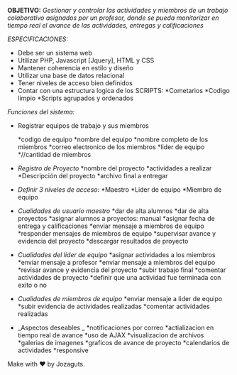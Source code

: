 **OBJETIVO:** 
_Gestionar y controlar las actividades y miembros de un trabajo colaborativo
asignados por un profesor, donde se pueda monitorizar en tiempo real el avance de 
las actividades, entregas y calificaciones_

_ESPECIFICACIONES:_

- Debe ser un sistema web
- Utilizar PHP, Javascript [Jquery], HTML y CSS
- Mantener coherencia en estilo y diseño
- Utilizar una base de datos relacional
- Tener niveles de acceso bien definidos
- Contar con una estructura logica de los SCRIPTS:
	*Cometarios
	*Codigo limpio
	*Scripts agrupados y ordenados

_Funciones del sistema:_

*  Registrar equipos de trabajo y sus miembros

	*codigo de equipo
	*nombre del equipo
	*nombre completo de los miembros
	*correo electronico de los miembros
	*lider de equipo
	*//cantidad de miembros

*  _Registro de Proyecto_
	*nombre del proyecto
	*actividades a realizar
	*Descripción del proyecto
	*archivo final a entregar

*  _Definir 3 niveles de acceso:_
	*Maestro
	*Lider de equipo
	*Miembro de equipo

*  _Cualidades de usuario maestro_
	*dar de alta alumnos
	*dar de alta proyectos
	*asignar alumnos a proyectos: manual 
	*asignar fecha de entrega y calificaciones
	*enviar mensaje a miembros de equipo
	*responder mensajes de miembros de equipo
	*supervisar avance y evidencia del proyecto
	*descargar resultados de proyecto

*  _Cualidades del lider de equipo_
	*asignar actividades a los miembros
	*enviar mensaje a profesor
	*enviar mensaje a miembros del equipo
	*revisar avance y evidencia del proyecto
	*subir trabajo final
	*comentar actividades de proyecto
	*definir que una actividad fue terminada con exito o no

*  _Cualidades de miembros de equipo_
	*enviar mensaje a lider de equipo
	*subir evidencia de actividades realizadas
	*comentar actividades realizadas

*   _Aspectos deseables _
	*notificaciones por correo
	*actializacion en tiempo real de avance
	*uso de AJAX
	*visualizacion de archivos
	*galerias de imagenes
	*graficos de avance de proyecto
	*calendarios de actividades
	*responsive

Make with :heart: by Jozaguts.
